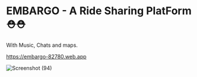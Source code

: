 # EMBARGO - A Ride Sharing PlatForm ⛑️⛑️

With Music, Chats and maps.

https://embargo-82780.web.app

![Screenshot (94)](https://user-images.githubusercontent.com/80272391/154988096-1991d889-8e4a-4d8a-bcfa-eb0fc7a3640f.png)
